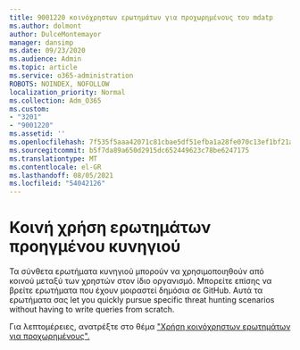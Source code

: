 ```yaml
---
title: 9001220 κοινόχρηστων ερωτημάτων για προχωρημένους του mdatp
ms.author: dolmont
author: DulceMontemayor
manager: dansimp
ms.date: 09/23/2020
ms.audience: Admin
ms.topic: article
ms.service: o365-administration
ROBOTS: NOINDEX, NOFOLLOW
localization_priority: Normal
ms.collection: Adm_O365
ms.custom:
- "3201"
- "9001220"
ms.assetid: ''
ms.openlocfilehash: 7f535f5aaa42071c81cbae5df51efba1a28fe070c13ef1bf21a78b23c10f6bbb
ms.sourcegitcommit: b5f7da89a650d2915dc652449623c78be6247175
ms.translationtype: MT
ms.contentlocale: el-GR
ms.lasthandoff: 08/05/2021
ms.locfileid: "54042126"
---
```

# <a name="sharing-advanced-hunting-queries"></a>Κοινή χρήση ερωτημάτων προηγμένου κυνηγιού

Τα σύνθετα ερωτήματα κυνηγιού μπορούν να χρησιμοποιηθούν από κοινού μεταξύ των χρηστών στον ίδιο οργανισμό. Μπορείτε επίσης να βρείτε ερωτήματα που έχουν μοιραστεί δημόσια σε GitHub. Αυτά τα ερωτήματα σας let you quickly pursue specific threat hunting scenarios without having to write queries from scratch.
  
Για λεπτομέρειες, ανατρέξτε στο θέμα ["Χρήση κοινόχρηστων ερωτημάτων για προχωρημένους".](https://docs.microsoft.com/windows/security/threat-protection/microsoft-defender-atp/advanced-hunting-shared-queries)